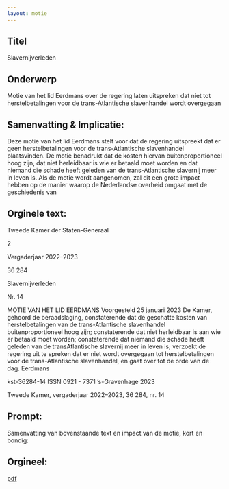 ```yaml
---
layout: motie
---
```

## Titel
Slavernijverleden
## Onderwerp
Motie van het lid Eerdmans over de regering laten uitspreken dat niet tot herstelbetalingen voor de trans-Atlantische slavenhandel wordt overgegaan 
## Samenvatting & Implicatie:

Deze motie van het lid Eerdmans stelt voor dat de regering uitspreekt dat er geen herstelbetalingen voor de trans-Atlantische slavenhandel plaatsvinden. De motie benadrukt dat de kosten hiervan buitenproportioneel hoog zijn, dat niet herleidbaar is wie er betaald moet worden en dat niemand die schade heeft geleden van de trans-Atlantische slavernij meer in leven is. Als de motie wordt aangenomen, zal dit een grote impact hebben op de manier waarop de Nederlandse overheid omgaat met de geschiedenis van
## Orginele text:


Tweede Kamer der Staten-Generaal

2

Vergaderjaar 2022–2023

36 284

Slavernijverleden

Nr. 14

MOTIE VAN HET LID EERDMANS
Voorgesteld 25 januari 2023
De Kamer,
gehoord de beraadslaging,
constaterende dat de geschatte kosten van herstelbetalingen van de
trans-Atlantische slavenhandel buitenproportioneel hoog zijn;
constaterende dat niet herleidbaar is aan wie er betaald moet worden;
constaterende dat niemand die schade heeft geleden van de transAtlantische slavernij meer in leven is;
verzoekt de regering uit te spreken dat er niet wordt overgegaan tot
herstelbetalingen voor de trans-Atlantische slavenhandel,
en gaat over tot de orde van de dag.
Eerdmans

kst-36284-14
ISSN 0921 - 7371
’s-Gravenhage 2023

Tweede Kamer, vergaderjaar 2022–2023, 36 284, nr. 14


## Prompt:
Samenvatting van bovenstaande text en impact van de motie, kort en bondig:

## Orgineel:
[pdf](https://gegevensmagazijn.tweedekamer.nl/OData/v4/2.0/Document(8b9a7450-b2fa-4a6c-a29b-0cb5af284df9)/resource)
